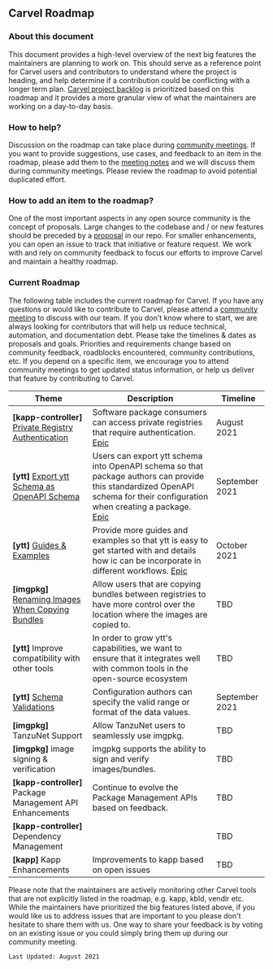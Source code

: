 ## Carvel Roadmap

### About this document
This document provides a high-level overview of the next big features the maintainers are planning to work on. This should serve as a reference point for Carvel users and contributors to understand where the project is heading, and help determine if a contribution could be conflicting with a longer term plan. [Carvel project backlog](https://app.zenhub.com/workspaces/carvel-backlog-6013063a24147d0011410709/) is prioritized based on this roadmap and it provides a more granular view of what the maintainers are working on a day-to-day basis.  

### How to help?
Discussion on the roadmap can take place during [community meetings](https://carvel.dev/community/). If you want to provide suggestions, use cases, and feedback to an item in the roadmap, please add them to the [meeting notes](https://hackmd.io/F7g3RT2hR3OcIh-Iznk2hw) and we will discuss them during community meetings. Please review the roadmap to avoid potential duplicated effort.

### How to add an item to the roadmap?
One of the most important aspects in any open source community is the concept of proposals. Large changes to the codebase and / or new features should be preceded by a [proposal](https://github.com/vmware-tanzu/carvel-community/tree/develop/proposals) in our repo.
For smaller enhancements, you can open an issue to track that initiative or feature request.
We work with and rely on community feedback to focus our efforts to improve Carvel and maintain a healthy roadmap.

### Current Roadmap
The following table includes the current roadmap for Carvel. If you have any questions or would like to contribute to Carvel, please attend a [community meeting](https://carvel.dev/community/) to discuss with our team. If you don't know where to start, we are always looking for contributors that will help us reduce technical, automation, and documentation debt.
Please take the timelines & dates as proposals and goals. Priorities and requirements change based on community feedback, roadblocks encountered, community contributions, etc. If you depend on a specific item, we encourage you to attend community meetings to get updated status information, or help us deliver that feature by contributing to Carvel.

|Theme|Description|Timeline|
|---|---|---|
|**[kapp-controller]** [Private Registry Authentication](https://github.com/vmware-tanzu/carvel/pull/208) | Software package consumers can access private registries that require authentication. [Epic](https://app.zenhub.com/workspaces/carvel-backlog-6013063a24147d0011410709/board?epics=220090417_145&filterLogic=any&repos=220090417,238705413) | August 2021 |
|**[ytt]** [Export ytt Schema as OpenAPI Schema](https://github.com/vmware-tanzu/carvel/pull/198) |Users can export ytt schema into OpenAPI schema so that package authors can provide this standardized OpenAPI schema for their configuration when creating a package. [Epic](https://app.zenhub.com/workspaces/carvel-backlog-6013063a24147d0011410709/issues/vmware-tanzu/carvel-ytt/357) |September 2021|
|**[ytt]** [Guides & Examples](https://github.com/vmware-tanzu/carvel-ytt/issues/314) | Provide more guides and examples so that ytt is easy to get started with and details how ic can be incorporate in different workflows. [Epic](https://app.zenhub.com/workspaces/carvel-backlog-6013063a24147d0011410709/board?epics=173207060_314&filterLogic=any&repos=173207060) | October 2021|
|**[imgpkg]** [Renaming Images When Copying Bundles](https://github.com/vmware-tanzu/carvel-community/tree/003-copy-bundles-with-rename/proposals/imgpkg/003-copy-bundles-with-rename) | Allow users that are copying bundles between registries to have more control over the location where the images are copied to. |TBD|
|**[ytt]** Improve compatibility with other tools | In order to grow ytt's capabilities, we want to ensure that it integrates well with common tools in the open-source ecosystem |TBD|
|**[ytt]** [Schema Validations](https://hackmd.io/pODV3wzbT56MbQTxbQOOKQ#Part-7-Validating-Documents)|Configuration authors can specify the valid range or format of the data values. |September 2021|
|**[imgpkg]** TanzuNet Support | Allow TanzuNet users to seamlessly use imgpkg. |TBD|
|**[imgpkg]** image signing & verification | imgpkg supports the ability to sign and verify images/bundles. |TBD|
|**[kapp-controller]** Package Management API Enhancements | Continue to evolve the Package Management APIs based on feedback. | TBD |
|**[kapp-controller]** Dependency Management |  | TBD |
|**[kapp]** Kapp Enhancements | Improvements to kapp based on open issues | TBD |

Please note that the maintainers are actively monitoring other Carvel tools that are not explicitly listed in the roadmap, e.g. kapp, kbld, vendir etc. While the maintainers have prioritized the big features listed above, if you would like us to address issues that are important to you please don't hesitate to share them with us. One way to share your feedback is by voting on an existing issue or you could simply bring them up during our community meeting.

`Last Updated: August 2021`
